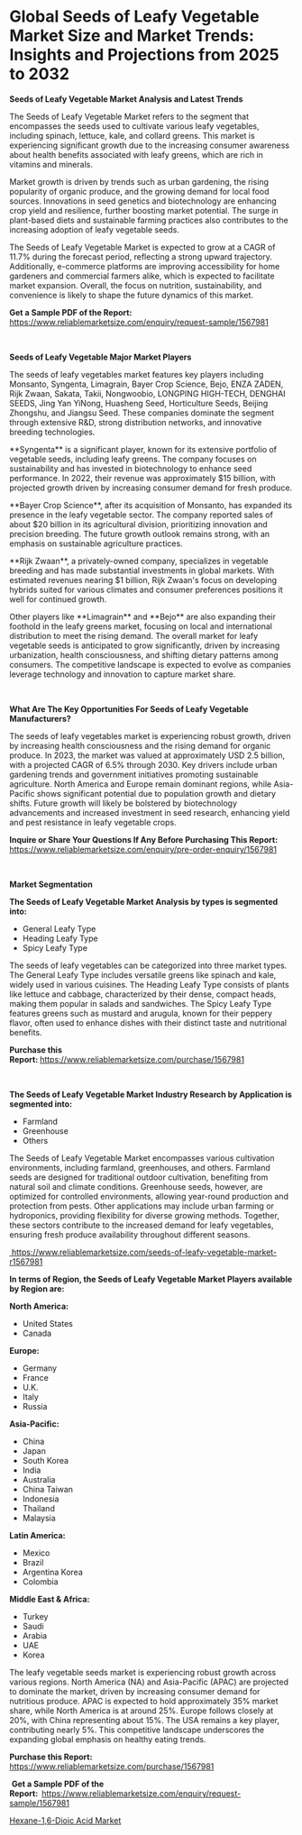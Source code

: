 <p><h1>Global Seeds of Leafy Vegetable Market Size and Market Trends: Insights and Projections from 2025 to 2032</h1></p><p><strong>Seeds of Leafy Vegetable Market Analysis and Latest Trends</strong></p>
<p><p>The Seeds of Leafy Vegetable Market refers to the segment that encompasses the seeds used to cultivate various leafy vegetables, including spinach, lettuce, kale, and collard greens. This market is experiencing significant growth due to the increasing consumer awareness about health benefits associated with leafy greens, which are rich in vitamins and minerals. </p><p>Market growth is driven by trends such as urban gardening, the rising popularity of organic produce, and the growing demand for local food sources. Innovations in seed genetics and biotechnology are enhancing crop yield and resilience, further boosting market potential. The surge in plant-based diets and sustainable farming practices also contributes to the increasing adoption of leafy vegetable seeds.</p><p>The Seeds of Leafy Vegetable Market is expected to grow at a CAGR of 11.7% during the forecast period, reflecting a strong upward trajectory. Additionally, e-commerce platforms are improving accessibility for home gardeners and commercial farmers alike, which is expected to facilitate market expansion. Overall, the focus on nutrition, sustainability, and convenience is likely to shape the future dynamics of this market.</p></p>
<p><strong>Get a Sample PDF of the Report:&nbsp;</strong> <a href="https://www.reliablemarketsize.com/enquiry/request-sample/1567981?utm_campaign=3175&utm_medium=2&utm_source=Github&utm_content=ia&utm_term=23032025&utm_id=seeds-of-leafy-vegetable">https://www.reliablemarketsize.com/enquiry/request-sample/1567981</a></p>
<p>&nbsp;</p>
<p><strong>Seeds of Leafy Vegetable Major Market Players</strong></p>
<p><p>The seeds of leafy vegetables market features key players including Monsanto, Syngenta, Limagrain, Bayer Crop Science, Bejo, ENZA ZADEN, Rijk Zwaan, Sakata, Takii, Nongwoobio, LONGPING HIGH-TECH, DENGHAI SEEDS, Jing Yan YiNong, Huasheng Seed, Horticulture Seeds, Beijing Zhongshu, and Jiangsu Seed. These companies dominate the segment through extensive R&D, strong distribution networks, and innovative breeding technologies.</p><p>**Syngenta** is a significant player, known for its extensive portfolio of vegetable seeds, including leafy greens. The company focuses on sustainability and has invested in biotechnology to enhance seed performance. In 2022, their revenue was approximately $15 billion, with projected growth driven by increasing consumer demand for fresh produce.</p><p>**Bayer Crop Science**, after its acquisition of Monsanto, has expanded its presence in the leafy vegetable sector. The company reported sales of about $20 billion in its agricultural division, prioritizing innovation and precision breeding. The future growth outlook remains strong, with an emphasis on sustainable agriculture practices.</p><p>**Rijk Zwaan**, a privately-owned company, specializes in vegetable breeding and has made substantial investments in global markets. With estimated revenues nearing $1 billion, Rijk Zwaan's focus on developing hybrids suited for various climates and consumer preferences positions it well for continued growth.</p><p>Other players like **Limagrain** and **Bejo** are also expanding their foothold in the leafy greens market, focusing on local and international distribution to meet the rising demand. The overall market for leafy vegetable seeds is anticipated to grow significantly, driven by increasing urbanization, health consciousness, and shifting dietary patterns among consumers. The competitive landscape is expected to evolve as companies leverage technology and innovation to capture market share.</p></p>
<p>&nbsp;</p>
<p><strong>What Are The Key Opportunities For Seeds of Leafy Vegetable Manufacturers?</strong></p>
<p><p>The seeds of leafy vegetables market is experiencing robust growth, driven by increasing health consciousness and the rising demand for organic produce. In 2023, the market was valued at approximately USD 2.5 billion, with a projected CAGR of 6.5% through 2030. Key drivers include urban gardening trends and government initiatives promoting sustainable agriculture. North America and Europe remain dominant regions, while Asia-Pacific shows significant potential due to population growth and dietary shifts. Future growth will likely be bolstered by biotechnology advancements and increased investment in seed research, enhancing yield and pest resistance in leafy vegetable crops.</p></p>
<p><strong>Inquire or Share Your Questions If Any Before Purchasing This Report:</strong> <a href="https://www.reliablemarketsize.com/enquiry/pre-order-enquiry/1567981?utm_campaign=3175&utm_medium=2&utm_source=Github&utm_content=ia&utm_term=23032025&utm_id=seeds-of-leafy-vegetable">https://www.reliablemarketsize.com/enquiry/pre-order-enquiry/1567981</a></p>
<p>&nbsp;</p>
<p><strong>Market Segmentation</strong></p>
<p><strong>The Seeds of Leafy Vegetable Market Analysis by types is segmented into:</strong></p>
<p><ul><li>General Leafy Type</li><li>Heading Leafy Type</li><li>Spicy Leafy Type</li></ul></p>
<p><p>The seeds of leafy vegetables can be categorized into three market types. The General Leafy Type includes versatile greens like spinach and kale, widely used in various cuisines. The Heading Leafy Type consists of plants like lettuce and cabbage, characterized by their dense, compact heads, making them popular in salads and sandwiches. The Spicy Leafy Type features greens such as mustard and arugula, known for their peppery flavor, often used to enhance dishes with their distinct taste and nutritional benefits.</p></p>
<p><strong>Purchase this Report:&nbsp;</strong><a href="https://www.reliablemarketsize.com/purchase/1567981?utm_campaign=3175&utm_medium=2&utm_source=Github&utm_content=ia&utm_term=23032025&utm_id=seeds-of-leafy-vegetable">https://www.reliablemarketsize.com/purchase/1567981</a></p>
<p>&nbsp;</p>
<p><strong>The Seeds of Leafy Vegetable Market Industry Research by Application is segmented into:</strong></p>
<p><ul><li>Farmland</li><li>Greenhouse</li><li>Others</li></ul></p>
<p><p>The Seeds of Leafy Vegetable Market encompasses various cultivation environments, including farmland, greenhouses, and others. Farmland seeds are designed for traditional outdoor cultivation, benefiting from natural soil and climate conditions. Greenhouse seeds, however, are optimized for controlled environments, allowing year-round production and protection from pests. Other applications may include urban farming or hydroponics, providing flexibility for diverse growing methods. Together, these sectors contribute to the increased demand for leafy vegetables, ensuring fresh produce availability throughout different seasons.</p></p>
<p><a href="https://www.reliablemarketsize.com/seeds-of-leafy-vegetable-market-r1567981?utm_campaign=3175&utm_medium=2&utm_source=Github&utm_content=ia&utm_term=23032025&utm_id=seeds-of-leafy-vegetable">&nbsp;https://www.reliablemarketsize.com/seeds-of-leafy-vegetable-market-r1567981</a></p>
<p><strong>In terms of Region, the Seeds of Leafy Vegetable Market Players available by Region are:</strong></p>
<p>
    <p> <strong> North America: </strong>
        <ul>
            <li>United States</li>
            <li>Canada</li>
        </ul>
        </p> 
    <p> <strong> Europe: </strong>
        <ul>
            <li>Germany</li>
            <li>France</li>
            <li>U.K.</li>
            <li>Italy</li>
            <li>Russia</li>
        </ul>
        </p> 
    <p> <strong> Asia-Pacific: </strong>
        <ul>
            <li>China</li>
            <li>Japan</li>
            <li>South Korea</li>
            <li>India</li>
            <li>Australia</li>
            <li>China Taiwan</li>
            <li>Indonesia</li>
            <li>Thailand</li>
            <li>Malaysia</li>
        </ul>
        </p> 
    <p> <strong> Latin America: </strong>
        <ul>
            <li>Mexico</li>
            <li>Brazil</li>
            <li>Argentina Korea</li>
            <li>Colombia</li>
        </ul>
        </p> 
    <p> <strong> Middle East & Africa: </strong>
        <ul>
            <li>Turkey</li>
            <li>Saudi</li>
            <li>Arabia</li>
            <li>UAE</li>
            <li>Korea</li>
        </ul>
    </p>
    </p>
<p><p>The leafy vegetable seeds market is experiencing robust growth across various regions. North America (NA) and Asia-Pacific (APAC) are projected to dominate the market, driven by increasing consumer demand for nutritious produce. APAC is expected to hold approximately 35% market share, while North America is at around 25%. Europe follows closely at 20%, with China representing about 15%. The USA remains a key player, contributing nearly 5%. This competitive landscape underscores the expanding global emphasis on healthy eating trends.</p></p>
<p><strong>Purchase this Report: </strong><a href="https://www.reliablemarketsize.com/purchase/1567981?utm_campaign=3175&utm_medium=2&utm_source=Github&utm_content=ia&utm_term=23032025&utm_id=seeds-of-leafy-vegetable">https://www.reliablemarketsize.com/purchase/1567981</a></p>
<p>&nbsp;<strong>Get a Sample PDF of the Report:&nbsp;&nbsp;</strong><a href="https://www.reliablemarketsize.com/enquiry/request-sample/1567981?utm_campaign=3175&utm_medium=2&utm_source=Github&utm_content=ia&utm_term=23032025&utm_id=seeds-of-leafy-vegetable">https://www.reliablemarketsize.com/enquiry/request-sample/1567981</a></p>
<p><strong></strong></p>
<p><p><a href="https://github.com/joshuagarcia509/Market-Research-Report-List-1/blob/main/hexane-16-dioic-acid-market.md?utm_campaign=3175&utm_medium=2&utm_source=Github&utm_content=ia&utm_term=23032025&utm_id=seeds-of-leafy-vegetable">Hexane-1,6-Dioic Acid Market</a></p></p>
